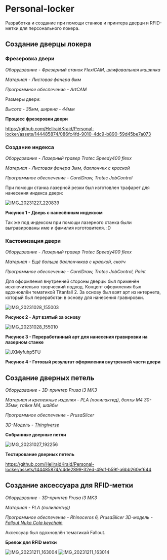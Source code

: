 # Personal-locker

Разработка и создание при помощи станков и принтера дверци и RFID-метки для персонального локера.

## Создание дверцы локера

### Фрезеровка двери

*Оборудование - Фрезерный станок FlexiCAM, шлифовальная машинка*

*Материал - Листовая фанера 6мм*

*Программное обеспечение -  ArtCAM*

Размеры двери:

*Высота - 35мм, ширина - 44мм*

**Процесс фрезеровки двери**

https://github.com/HellraidKraid/Personal-locker/assets/144485874/086fc4fd-9010-4dc9-b890-59d45be7a073

### Создание индекса

*Оборудование - Лазерный гравер Trotec Speedy400 flexx*

*Материал - Листовая фанера 3мм, баллончик с краской*

*Программное обеспечение -  CorelDraw, Trotec JobControl*

При помощи станка лазерной резки был изготовлен трафарет для нанесения индекса двери:

![IMG_20231227_220839](https://github.com/HellraidKraid/Personal-locker/assets/144485874/dcbed977-baf8-4a90-bdef-0ab33032ce79)

**Рисунок 1 - Дверь с нанесённым индексом**

Так же под индексом при помощи лазерного станка были выгравированы име и фамилия изготовителя. :D

### Кастомизация двери

*Оборудование - Лазерный гравер Trotec Speedy400 flexx*

*Материал - Ещё больше баллончиков с краской, скотч*

*Программное обеспечение -  CorelDraw, Trotec JobControl, Paint*

Для оформления внутренней стороны дверцы был применён исключительно творческий подход.
Концепт оформления был вдохновлён тематикой Titanfall 2. За основу был взят арт из интернета, который был переработан в основу для нанесения гравировки.

![IMG_20231028_155003](https://github.com/HellraidKraid/Personal-locker/assets/144485874/eab3af42-82a4-4532-8f0f-1e7615ff9f73)

**Рисунок 2 - Арт взятый за основу**

![IMG_20231028_155010](https://github.com/HellraidKraid/Personal-locker/assets/144485874/86ce9b23-8510-4067-8339-cd44cba18c59)

**Рисунок 3 - Переработанный арт для нанесения гравировки на лазерном станке**

![JXMyfuhp5FU](https://github.com/HellraidKraid/Personal-locker/assets/144485874/8987e34b-889c-4c6f-9b4a-5f97ed24017f)

**Рисунок 4 - Готовый результат оформления внутренней части двери**

## Создание дверных петель

*Оборудование - 3D-принтер Prusa i3 MK3*

*Материал и крепежные изделия - PLA (полилактид), болты М4 30-35мм, гайки М4, шайбы*

*Программное обеспечение - PrusaSlicer*

*3D-Модель - [Thingiverse](https://www.thingiverse.com/thing:2401035)*

**Собранные дверные петли**

![IMG_20231027_192256](https://github.com/HellraidKraid/Personal-locker/assets/144485874/9bdd6c11-c048-4e8a-ac39-42f2421937ec)

**Тестирование дверных петель**

https://github.com/HellraidKraid/Personal-locker/assets/144485874/c4de2899-32ed-49df-b59f-a6bb260ef644

## Создание аксессуара для RFID-метки

*Оборудование - 3D-принтер Prusa i3 MK3*

*Материал - PLA (полилактид)*

*Программное обеспечение - Rhinoceros 6, PrusaSlicer*
*3D-модель - [Fallout Nuka Cola keychain](https://www.thingiverse.com/thing:2059192)*

Аксессуар был вдохновлён тематикай Fallout.


**Брелок для RFID метки**

![IMG_20231211_163004](https://github.com/HellraidKraid/Personal-locker/assets/144485874/cf40ea7f-4562-42f6-af4a-b432389a3ade)
![IMG_20231211_163014](https://github.com/HellraidKraid/Personal-locker/assets/144485874/c8eccef0-9571-4fc0-80ed-d93180c1d111)

